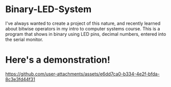# Binary-LED-System
I've always wanted to create a project of this nature, and recently learned about bitwise operators in my intro to computer systems course. This is a program that shows in binary using LED pins, decimal numbers, entered into the serial monitor.

# Here's a demonstration!


https://github.com/user-attachments/assets/e6dd7ca0-b334-4e2f-bfda-8c3e3fd44f31

